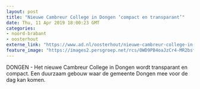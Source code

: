 ```yaml
---
layout: post
title: "Nieuwe Cambreur College in Dongen ‘compact en transparant’"
date: Thu, 11 Apr 2019 18:00:23 GMT
categories: 
- noord-brabant 
- oosterhout 
externe_link: "https://www.ad.nl/oosterhout/nieuwe-cambreur-college-in-dongen-compact-en-transparant~a4ce09d2/"
feature_image: "https://images2.persgroep.net/rcs/OWD9PB4oaJzCr4-MR2bsfOB1Zwo/diocontent/145253280/_fitwidth/400/?appId=21791a8992982cd8da851550a453bd7f&quality=0.7"
---
```


DONGEN - Het nieuwe Cambreur College in Dongen wordt transparant en compact. Een duurzaam gebouw waar de gemeente Dongen mee voor de dag kan komen.
